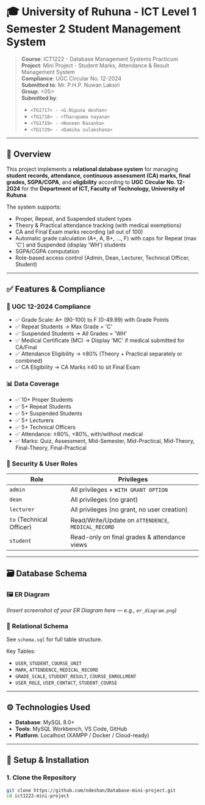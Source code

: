 # 🎓 University of Ruhuna - ICT Level 1 Semester 2 Student Management System

> **Course**: ICT1222 - Database Management Systems Practicum  
> **Project**: Mini Project - Student Marks, Attendance & Result Management System  
> **Compliance**: UGC Circular No. 12-2024  
> **Submitted to**: Mr. P.H.P. Nuwan Laksiri  
> **Group**: <05>  
> **Submitted by**:  
> - `<TG1717> - <G.Nipuna deshan>`  
> - `<TG1718> - <Tharupama nayana>`
> - `<TG1719> - <Naveen Rasanka>`
> - `<TG1729> - <Damika sulakshana>`   

---

## 📌 Overview

This project implements a **relational database system** for managing **student records, attendance, continuous assessment (CA) marks, final grades, SGPA/CGPA**, and **eligibility** according to **UGC Circular No. 12-2024** for the **Department of ICT, Faculty of Technology, University of Ruhuna**.

The system supports:
- Proper, Repeat, and Suspended student types
- Theory & Practical attendance tracking (with medical exemptions)
- CA and Final Exam marks recording (all out of 100)
- Automatic grade calculation (A+, A, B+, ..., F) with caps for Repeat (max 'C') and Suspended (display 'WH') students
- SGPA/CGPA computation
- Role-based access control (Admin, Dean, Lecturer, Technical Officer, Student)

---

## ✅ Features & Compliance

### 🎯 UGC 12-2024 Compliance
- ✅ Grade Scale: A+ (90-100) to F (0-49.99) with Grade Points
- ✅ Repeat Students → Max Grade = 'C'
- ✅ Suspended Students → All Grades = 'WH'
- ✅ Medical Certificate (MC) → Display 'MC' if medical submitted for CA/Final
- ✅ Attendance Eligibility → ≥80% (Theory + Practical separately or combined)
- ✅ CA Eligibility → CA Marks ≥40 to sit Final Exam

### 📊 Data Coverage
- ✅ 10+ Proper Students
- ✅ 5+ Repeat Students
- ✅ 5+ Suspended Students
- ✅ 5+ Lecturers
- ✅ 5+ Technical Officers
- ✅ Attendance: ≥80%, <80%, with/without medical
- ✅ Marks: Quiz, Assessment, Mid-Semester, Mid-Practical, Mid-Theory, Final-Theory, Final-Practical

### 🔐 Security & User Roles
| Role | Privileges |
|------|------------|
| `admin` | All privileges + `WITH GRANT OPTION` |
| `dean` | All privileges (no grant) |
| `lecturer` | All privileges (no grant, no user creation) |
| `to` (Technical Officer) | Read/Write/Update on `ATTENDENCE`, `MEDICAL_RECORD` |
| `student` | Read-only on final grades & attendance views |

---

## 🗃️ Database Schema

### 🖼️ ER Diagram
*(Insert screenshot of your ER Diagram here — e.g., `er_diagram.png`)*

### 📄 Relational Schema
See `schema.sql` for full table structure.

Key Tables:
- `USER`, `STUDENT`, `COURSE_UNIT`
- `MARK`, `ATTENDENCE`, `MEDICAL_RECORD`
- `GRADE_SCALE`, `STUDENT_RESULT`, `COURSE_ENROLLMENT`
- `USER_ROLE`, `USER_CONTACT`, `STUDENT_COURSE`

---

## ⚙️ Technologies Used

- **Database**: MySQL 8.0+
- **Tools**: MySQL Workbench, VS Code, GitHub
- **Platform**: Localhost (XAMPP / Docker / Cloud-ready)

---

## 🚀 Setup & Installation

### 1. Clone the Repository
```bash
git clone https://github.com/ndeshan/Database-mini-project.git
cd ict1222-mini-project
